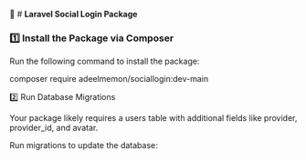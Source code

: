 📌 # **Laravel Social Login Package** 

### **1️⃣ Install the Package via Composer**

Run the following command to install the package:

composer require adeelmemon/sociallogin:dev-main

2️⃣ Run Database Migrations

Your package likely requires a users table with additional fields like provider, provider_id, and avatar.

Run migrations to update the database:
